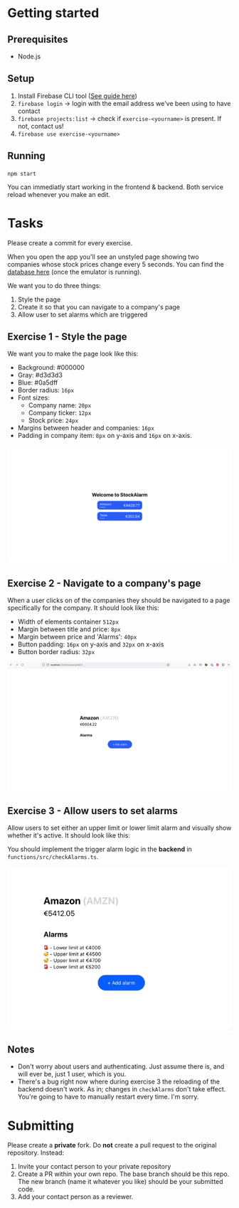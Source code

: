 # Getting started

## Prerequisites

* Node.js

## Setup

1. Install Firebase CLI tool ([See guide here](https://firebase.google.com/docs/cli#install_the_firebase_cli))
2. `firebase login` -> login with the email address we've been using to have contact
3. `firebase projects:list` -> check if `exercise-<yourname>` is present. If not, contact us!
4. `firebase use exercise-<yourname>`

## Running

`npm start`

You can immediatly start working in the frontend & backend. Both service reload whenever you make an edit.

# Tasks

Please create a commit for every exercise.

When you open the app you'll see an unstyled page showing two companies whose stock prices change every 5 seconds. You can find the [database here](http://localhost:4000/database/exercise-foobar-default-rtdb/data) (once the emulator is running).

We want you to do three things:

1. Style the page
2. Create it so that you can navigate to a company's page
3. Allow user to set alarms which are triggered

## Exercise 1 - Style the page

We want you to make the page look like this:

* Background: #000000
* Gray: #d3d3d3
* Blue: #0a5dff
* Border radius: `16px`
* Font sizes:
    * Company name: `20px`
    * Company ticker: `12px`
    * Stock price: `24px`
* Margins between header and companies: `16px`
* Padding in company item: `8px` on y-axis and `16px` on x-axis.

![Exercise 1 done](./images/exercise_1_done.png)

## Exercise 2 - Navigate to a company's page

When a user clicks on of the companies they should be navigated to a page specifically for the company. It should look like this:

* Width of elements container `512px`
* Margin between title and price: `8px`
* Margin between price and 'Alarms': `40px`
* Button padding: `16px` on y-axis and `32px` on x-axis
* Button border radius: `32px`

![Exercise 2 done](images/exercise_2_done.png)

## Exercise 3 - Allow users to set alarms

Allow users to set either an upper limit or lower limit alarm and visually show whether it's active. It should look like this:

You should implement the trigger alarm logic in the **backend** in `functions/src/checkAlarms.ts`.

![Exercise 3 done](images/exercise_3_done.gif)

## Notes

* Don't worry about users and authenticating. Just assume there is, and will ever be, just 1 user, which is you.
* There's a bug right now where during exercise 3 the reloading of the backend doesn't work. As in; changes in `checkAlarms` don't take effect. You're going to have to manually restart every time. I'm sorry.

# Submitting

Please create a **private** fork. Do **not** create a pull request to the original repository. Instead:

1. Invite your contact person to your private repository
2. Create a PR within your own repo. The base branch should be this repo. The new branch (name it whatever you like) should be your submitted code.
3. Add your contact person as a reviewer.
